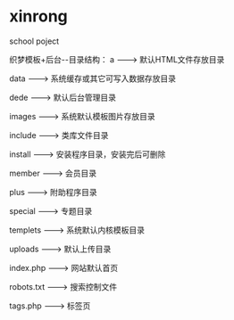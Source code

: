 # xinrong
school poject

织梦模板+后台--目录结构：
 a   ---> 默认HTML文件存放目录

data  ---> 系统缓存或其它可写入数据存放目录

dede ---> 默认后台管理目录

images ---> 系统默认模板图片存放目录

include ---> 类库文件目录

install ---> 安装程序目录，安装完后可删除

member ---> 会员目录

plus ---> 附助程序目录

special ---> 专题目录

templets ---> 系统默认内核模板目录

uploads ---> 默认上传目录

index.php ---> 网站默认首页

robots.txt ---> 搜索控制文件

tags.php ---> 标签页
